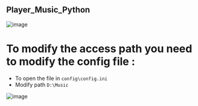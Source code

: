 ﻿## Player_Music_Python

![image](https://github.com/TheoLanles/Player_Music_Python/assets/62571239/cf0f34df-5c3c-434b-ba5a-83c64e21896c)

# To modify the access path you need to modify the config file :

- To open the file in ```config\config.ini```
- Modify path ```D:\Music```

![image](https://github.com/TheoLanles/Player_Music_Python/assets/62571239/d82ea1f5-035e-49bf-8b1a-e27f251f6ec4)

